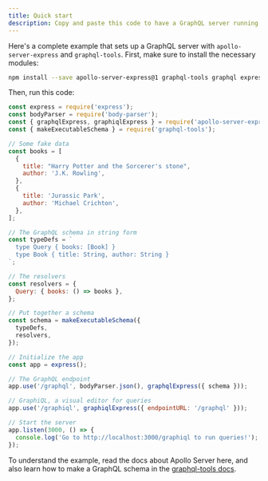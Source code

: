 ```yaml
---
title: Quick start
description: Copy and paste this code to have a GraphQL server running in 30 seconds.
---
```


Here's a complete example that sets up a GraphQL server with `apollo-server-express` and `graphql-tools`. First, make sure to install the necessary modules:

```sh
npm install --save apollo-server-express@1 graphql-tools graphql express body-parser
```

Then, run this code:

```js
const express = require('express');
const bodyParser = require('body-parser');
const { graphqlExpress, graphiqlExpress } = require('apollo-server-express');
const { makeExecutableSchema } = require('graphql-tools');

// Some fake data
const books = [
  {
    title: "Harry Potter and the Sorcerer's stone",
    author: 'J.K. Rowling',
  },
  {
    title: 'Jurassic Park',
    author: 'Michael Crichton',
  },
];

// The GraphQL schema in string form
const typeDefs = `
  type Query { books: [Book] }
  type Book { title: String, author: String }
`;

// The resolvers
const resolvers = {
  Query: { books: () => books },
};

// Put together a schema
const schema = makeExecutableSchema({
  typeDefs,
  resolvers,
});

// Initialize the app
const app = express();

// The GraphQL endpoint
app.use('/graphql', bodyParser.json(), graphqlExpress({ schema }));

// GraphiQL, a visual editor for queries
app.use('/graphiql', graphiqlExpress({ endpointURL: '/graphql' }));

// Start the server
app.listen(3000, () => {
  console.log('Go to http://localhost:3000/graphiql to run queries!');
});
```

To understand the example, read the docs about Apollo Server here, and also learn how to make a GraphQL schema in the [graphql-tools docs](https://www.apollographql.com/docs/graphql-tools/).
